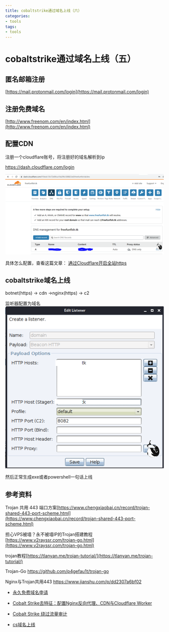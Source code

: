 ```yaml
---
title: cobaltstrike通过域名上线（六）
categories:
- tools
tags:
- tools
---
```

cobaltstrike通过域名上线（五）
===
## 匿名邮箱注册
[https://mail.protonmail.com/login](https://mail.protonmail.com/login)

## 注册免费域名
[http://www.freenom.com/en/index.html](http://www.freenom.com/en/index.html)

## 配置CDN
注册一个cloudflare账号，将注册好的域名解析到ip

https://dash.cloudflare.com/login

![123](https://raw.githubusercontent.com/Whale3070/Whale3070.github.io/master/images/02-06-12/123.PNG)

具体怎么配置，查看这篇文章： [通过Cloudflare开启全站https](https://www.cnblogs.com/ichochy/p/11652961.html)

## cobaltstrike域名上线

botnet(https) -> cdn ->nginx(https) -> c2

监听器配置为域名
![1](https://raw.githubusercontent.com/Whale3070/Whale3070.github.io/master/images/02-06-12/1.PNG)

然后正常生成exe或者powershell一句话上线

## 参考资料
Trojan 共用 443 端口方案[https://www.chengxiaobai.cn/record/trojan-shared-443-port-scheme.html](https://www.chengxiaobai.cn/record/trojan-shared-443-port-scheme.html)

担心VPS被墙？永不被墙IP的Trojan搭建教程[https://www.v2rayssr.com/trojan-go.html](https://www.v2rayssr.com/trojan-go.html)

trojan教程[https://tlanyan.me/trojan-tutorial/](https://tlanyan.me/trojan-tutorial/)

Trojan-Go https://github.com/p4gefau1t/trojan-go

Nginx与Trojan共用443 https://www.jianshu.com/p/dd2307a6bf02

- [永久免费域名申请](http://www.xinnet.com/xinnews/domain/40047.html)

- [Cobalt Strike去特征：配置Nginx反向代理、CDN与Cloudflare Worker](https://myzxcg.com/20201213.html)

- [Cobalt Strike 绕过流量审计](https://paper.seebug.org/1349/#_2)

- [cs域名上线](https://www.c0bra.xyz/2019/12/17/Cobalt-Strike%E7%B3%BB%E5%88%9710/)

